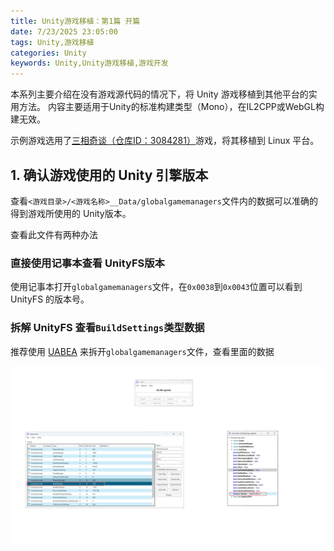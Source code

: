 ```yaml
---
title: Unity游戏移植：第1篇 开篇
date: 7/23/2025 23:05:00
tags: Unity,游戏移植
categories: Unity
keywords: Unity,Unity游戏移植,游戏开发
---
```


本系列主要介绍在没有游戏源代码的情况下，将 Unity 游戏移植到其他平台的实用方法。
内容主要适用于Unity的标准构建类型（Mono），在IL2CPP或WebGL构建无效。

示例游戏选用了[三相奇谈（仓库ID：3084281）](https://store.steampowered.com/app/3084280/)游戏，将其移植到 Linux 平台。

## 1. 确认游戏使用的 Unity 引擎版本

查看`<游戏目录>/<游戏名称>__Data/globalgamemanagers`文件内的数据可以准确的得到游戏所使用的 Unity版本。

查看此文件有两种办法

### 直接使用记事本查看 UnityFS版本

使用记事本打开`globalgamemanagers`文件，在`0x0038`到`0x0043`位置可以看到 UnityFS 的版本号。

### 拆解 UnityFS 查看`BuildSettings`类型数据

推荐使用 [UABEA](https://github.com/nesrak1/UABEA) 来拆开`globalgamemanagers`文件，查看里面的数据

![UABEA查看UnityFS](./images/Show_Unity_Version_To2.webp)
